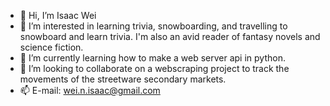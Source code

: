 - 👋 Hi, I’m Isaac Wei
- 👀 I’m interested in learning trivia, snowboarding, and travelling to snowboard and learn trivia. I'm also an avid reader of fantasy novels and science fiction.
- 🌱 I’m currently learning how to make a web server api in python.
- 💞️ I’m looking to collaborate on a webscraping project to track the movements of the streetware secondary markets.
- 📫 E-mail: wei.n.isaac@gmail.com

<!---
theonewei/theonewei is a ✨ special ✨ repository because its `README.md` (this file) appears on your GitHub profile.
You can click the Preview link to take a look at your changes.
--->
